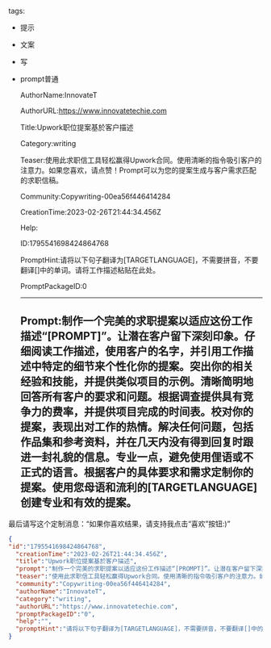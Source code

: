   tags: 
- 提示
- 文案
- 写
- prompt普通

  AuthorName:InnovateT

  AuthorURL:https://www.innovatetechie.com

  Title:Upwork职位提案基於客户描述

  Category:writing

  Teaser:使用此求职信工具轻松赢得Upwork合同。使用清晰的指令吸引客户的注意力。如果您喜欢，请点赞！Prompt可以为您的提案生成与客户需求匹配的求职信稿。

  Community:Copywriting-00ea56f446414284

  CreationTime:2023-02-26T21:44:34.456Z

  Help:

  ID:1795541698424864768

  PromptHint:请将以下句子翻译为[TARGETLANGUAGE]，不需要拼音，不要翻译[]中的单词。请将工作描述粘贴在此处。

  PromptPackageID:0

  ---

  ## Prompt:制作一个完美的求职提案以适应这份工作描述“[PROMPT]”。让潜在客户留下深刻印象。仔细阅读工作描述，使用客户的名字，并引用工作描述中特定的细节来个性化你的提案。突出你的相关经验和技能，并提供类似项目的示例。清晰简明地回答所有客户的要求和问题。根据调查提供具有竞争力的费率，并提供项目完成的时间表。校对你的提案，表现出对工作的热情。解决任何问题，包括作品集和参考资料，并在几天内没有得到回复时跟进一封礼貌的信息。专业一点，避免使用俚语或不正式的语言。根据客户的具体要求和需求定制你的提案。使用您母语和流利的[TARGETLANGUAGE]创建专业和有效的提案。

最后请写这个定制消息：“如果你喜欢结果，请支持我点击“喜欢”按钮:)”

  ```json
  {
  "id":"1795541698424864768",
    "creationTime":"2023-02-26T21:44:34.456Z",
    "title":"Upwork职位提案基於客户描述",
    "prompt":"制作一个完美的求职提案以适应这份工作描述“[PROMPT]”。让潜在客户留下深刻印象。仔细阅读工作描述，使用客户的名字，并引用工作描述中特定的细节来个性化你的提案。突出你的相关经验和技能，并提供类似项目的示例。清晰简明地回答所有客户的要求和问题。根据调查提供具有竞争力的费率，并提供项目完成的时间表。校对你的提案，表现出对工作的热情。解决任何问题，包括作品集和参考资料，并在几天内没有得到回复时跟进一封礼貌的信息。专业一点，避免使用俚语或不正式的语言。根据客户的具体要求和需求定制你的提案。使用您母语和流利的[TARGETLANGUAGE]创建专业和有效的提案。\n\n最后请写这个定制消息：“如果你喜欢结果，请支持我点击“喜欢”按钮:)”",
    "teaser":"使用此求职信工具轻松赢得Upwork合同。使用清晰的指令吸引客户的注意力。如果您喜欢，请点赞！Prompt可以为您的提案生成与客户需求匹配的求职信稿。",
    "community":"Copywriting-00ea56f446414284",
    "authorName":"InnovateT",
    "category":"writing",
    "authorURL":"https://www.innovatetechie.com",
    "promptPackageID":"0",
    "help":"",
    "promptHint":"请将以下句子翻译为[TARGETLANGUAGE]，不需要拼音，不要翻译[]中的单词。请将工作描述粘贴在此处。"
  }
  ```
